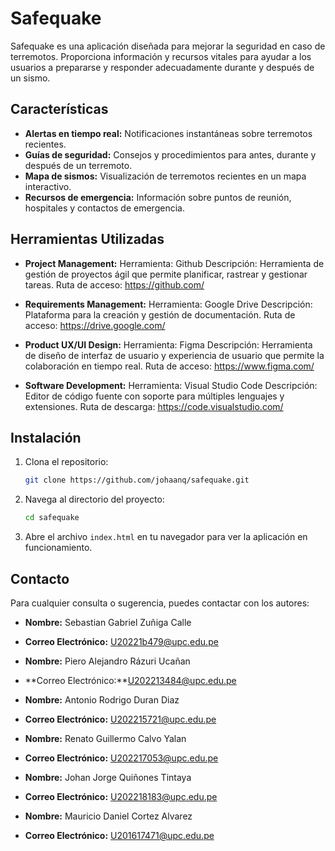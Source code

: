 # Safequake

Safequake es una aplicación diseñada para mejorar la seguridad en caso de terremotos. Proporciona información y recursos vitales para ayudar a los usuarios a prepararse y responder adecuadamente durante y después de un sismo.

## Características

- **Alertas en tiempo real:** Notificaciones instantáneas sobre terremotos recientes.
- **Guías de seguridad:** Consejos y procedimientos para antes, durante y después de un terremoto.
- **Mapa de sismos:** Visualización de terremotos recientes en un mapa interactivo.
- **Recursos de emergencia:** Información sobre puntos de reunión, hospitales y contactos de emergencia.

## Herramientas Utilizadas
- **Project Management:**
    Herramienta: Github
    Descripción: Herramienta de gestión de proyectos ágil que permite planificar, rastrear y gestionar tareas.
    Ruta de acceso: https://github.com/ 

- **Requirements Management:**
Herramienta: Google Drive
Descripción: Plataforma para la creación y gestión de documentación.
Ruta de acceso: https://drive.google.com/ 

- **Product UX/UI Design:**
Herramienta: Figma
Descripción: Herramienta de diseño de interfaz de usuario y experiencia de usuario que permite la colaboración en tiempo real.
Ruta de acceso: https://www.figma.com/ 

- **Software Development:**
Herramienta: Visual Studio Code
Descripción: Editor de código fuente con soporte para múltiples lenguajes y extensiones.
Ruta de descarga: https://code.visualstudio.com/ 

## Instalación

1. Clona el repositorio:
    ```bash
    git clone https://github.com/johaanq/safequake.git
    ```
2. Navega al directorio del proyecto:
    ```bash
    cd safequake
    ```
3. Abre el archivo `index.html` en tu navegador para ver la aplicación en funcionamiento.

## Contacto

Para cualquier consulta o sugerencia, puedes contactar con los autores:

- **Nombre:** Sebastian Gabriel Zuñiga Calle
- **Correo Electrónico:** U20221b479@upc.edu.pe
  
- **Nombre:** Piero Alejandro Rázuri Ucañan
- **Correo Electrónico:**U202213484@upc.edu.pe
  
- **Nombre:** Antonio Rodrigo Duran Diaz
- **Correo Electrónico:** U202215721@upc.edu.pe
  
- **Nombre:** Renato Guillermo Calvo Yalan
- **Correo Electrónico:** U202217053@upc.edu.pe
  
- **Nombre:** Johan Jorge Quiñones Tintaya
- **Correo Electrónico:** U202218183@upc.edu.pe
  
- **Nombre:** Mauricio Daniel Cortez Alvarez
- **Correo Electrónico:** U201617471@upc.edu.pe
